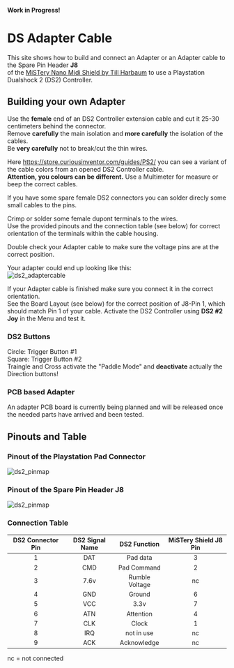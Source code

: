 **Work in Progress!**

# DS Adapter Cable

This site shows how to build and connect an Adapter or an Adapter cable to the Spare Pin Header **J8**  
of the [MiSTery Nano Midi Shield by Till Harbaum](https://github.com/harbaum/MiSTeryNano/blob/main/board/misteryshield20k/README.md) to use a Playstation Dualshock 2 (DS2) Controller.

## Building your own Adapter
Use the **female** end of an DS2 Controller extension cable and cut it 25-30 centimeters behind the connector.  
Remove **carefully** the main isolation and **more carefully** the isolation of the cables.  
Be **very carefully** not to break/cut the thin wires.  

Here https://store.curiousinventor.com/guides/PS2/ you can see a variant of the cable colors from an opened DS2 Controller cable.  
**Attention, you colours can be different.** Use a Multimeter for measure or beep the correct cables.  

If you have some spare female DS2 connectors you can solder direcly some small cables to the pins.

Crimp or solder some female dupont terminals to the wires.  
Use the provided pinouts and the connection table (see below) for correct orientation of the terminals within the cable housing.  

Double check your Adapter cable to make sure the voltage pins are at the correct position.

Your adapter could end up looking like this:  
![ds2_adaptercable](\.assets/ds2_adapter_cable.png)

If your Adapter cable is finished make sure you connect it in the correct orientation.  
See the Board Layout (see below) for the correct position of J8-Pin 1, which should match Pin 1 of your cable.
Activate the DS2 Controller using **DS2 #2 Joy** in the Menu and test it.  

### DS2 Buttons
Circle: Trigger Button #1  
Square: Trigger Button #2  
Traingle and Cross activate the "Paddle Mode" and **deactivate** actually the Direction buttons!

### PCB based Adapter
An adapter PCB board is currently being planned and will be released once the needed parts have arrived and been tested.

## Pinouts and Table
### Pinout of the Playstation Pad Connector
![ds2_pinmap](\.assets/ps_pad_connector.png)
  
### Pinout of the Spare Pin Header J8
![ds2_pinmap](\.assets/pcb_m0s_j8_pinout.png)

### Connection Table
|DS2 Connector Pin|DS2 Signal Name|DS2 Function|MiSTery Shield J8 Pin|
|:---:|:---:|:---:|:---:|
|1|DAT|Pad data|3|
|2|CMD|Pad Command|2|
|3|7.6v|Rumble Voltage|nc|
|4|GND|Ground|6|
|5|VCC|3.3v|7|
|6|ATN|Attention|4|
|7|CLK|Clock|1|
|8|IRQ|not in use|nc|
|9|ACK|Acknowledge|nc|

nc = not connected
